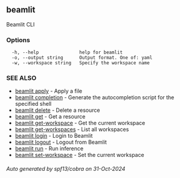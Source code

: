 ## beamlit

Beamlit CLI

### Options

```
  -h, --help               help for beamlit
  -o, --output string      Output format. One of: yaml
  -w, --workspace string   Specify the workspace name
```

### SEE ALSO

* [beamlit apply](beamlit_apply.md)	 - Apply a file
* [beamlit completion](beamlit_completion.md)	 - Generate the autocompletion script for the specified shell
* [beamlit delete](beamlit_delete.md)	 - Delete a resource
* [beamlit get](beamlit_get.md)	 - Get a resource
* [beamlit get-workspace](beamlit_get-workspace.md)	 - Get the current workspace
* [beamlit get-workspaces](beamlit_get-workspaces.md)	 - List all workspaces
* [beamlit login](beamlit_login.md)	 - Login to Beamlit
* [beamlit logout](beamlit_logout.md)	 - Logout from Beamlit
* [beamlit run](beamlit_run.md)	 - Run inference
* [beamlit set-workspace](beamlit_set-workspace.md)	 - Set the current workspace

###### Auto generated by spf13/cobra on 31-Oct-2024
